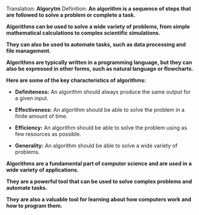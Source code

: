 Translation: **Algorytm**
Definition: 
**An algorithm is a sequence of steps that are followed to solve a problem or complete a task.**

**Algorithms can be used to solve a wide variety of problems, from simple mathematical calculations to complex scientific simulations.**

**They can also be used to automate tasks, such as data processing and file management.**

**Algorithms are typically written in a programming language, but they can also be expressed in other forms, such as natural language or flowcharts.**

**Here are some of the key characteristics of algorithms:**

- **Definiteness:** An algorithm should always produce the same output for a given input.
    
- **Effectiveness:** An algorithm should be able to solve the problem in a finite amount of time.
    
- **Efficiency:** An algorithm should be able to solve the problem using as few resources as possible.
    
- **Generality:** An algorithm should be able to solve a wide variety of problems.
    

**Algorithms are a fundamental part of computer science and are used in a wide variety of applications.**

**They are a powerful tool that can be used to solve complex problems and automate tasks.**

**They are also a valuable tool for learning about how computers work and how to program them.**